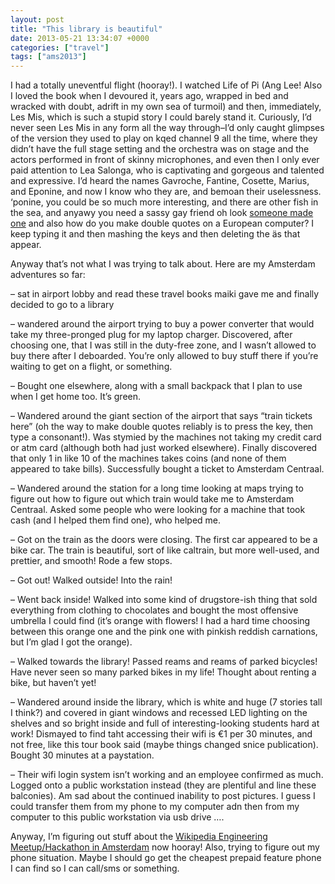 ```yaml
---
layout: post
title: "This library is beautiful"
date: 2013-05-21 13:34:07 +0000
categories: ["travel"]
tags: ["ams2013"]
---
```


I had a totally uneventful flight (hooray!). I watched Life of Pi (Ang Lee! Also I loved the book when I devoured it, years ago, wrapped in bed and wracked with doubt, adrift in my own sea of turmoil) and then, immediately, Les Mis, which is such a stupid story I could barely stand it. Curiously, I’d never seen Les Mis in any form all the way through–I’d only caught glimpses of the version they used to play on kqed channel 9 all the time, where they didn’t have the full stage setting and the orchestra was on stage and the actors performed in front of skinny microphones, and even then I only ever paid attention to Lea Salonga, who is captivating and gorgeous and talented and expressive. I’d heard the names Gavroche, Fantine, Cosette, Marius, and Eponine, and now I know who they are, and bemoan their uselessness. ‘ponine, you could be so much more interesting, and there are other fish in the sea, and anyawy you need a sassy gay friend oh look [someone made one](http://www.youtube.com/watch?v=60lfMiWzSr8) and also how do you make double quotes on a European computer? I keep typing it and then mashing the keys and then deleting the äs that appear.

Anyway that’s not what I was trying to talk about. Here are my Amsterdam adventures so far:

– sat in airport lobby and read these travel books maiki gave me and finally decided to go to a library

– wandered around the airport trying to buy a power converter that would take my three-pronged plug for my laptop charger. Discovered, after choosing one, that I was still in the duty-free zone, and I wasn’t allowed to buy there after I deboarded. You’re only allowed to buy stuff there if you’re waiting to get on a flight, or something.

– Bought one elsewhere, along with a small backpack that I plan to use when I get home too. It’s green.

– Wandered around the giant section of the airport that says “train tickets here” (oh the way to make double quotes reliably is to press the key, then type a consonant!). Was stymied by the machines not taking my credit card or atm card (although both had just worked elsewhere). Finally discovered that only 1 in like 10 of the machines takes coins (and none of them appeared to take bills). Successfully bought a ticket to Amsterdam Centraal.

– Wandered around the station for a long time looking at maps trying to figure out how to figure out which train would take me to Amsterdam Centraal. Asked some people who were looking for a machine that took cash (and I helped them find one), who helped me.

– Got on the train as the doors were closing. The first car appeared to be a bike car. The train is beautiful, sort of like caltrain, but more well-used, and prettier, and smooth! Rode a few stops.

– Got out! Walked outside! Into the rain!

– Went back inside! Walked into some kind of drugstore-ish thing that sold everything from clothing to chocolates and bought the most offensive umbrella I could find (it’s orange with flowers! I had a hard time choosing between this orange one and the pink one with pinkish reddish carnations, but I’m glad I got the orange).

– Walked towards the library! Passed reams and reams of parked bicycles! Have never seen so many parked bikes in my life! Thought about renting a bike, but haven’t yet!

– Wandered around inside the library, which is white and huge (7 stories tall I think?) and covered in giant windows and recessed LED lighting on the shelves and so bright inside and full of interesting-looking students hard at work! Dismayed to find taht accessing their wifi is €1 per 30 minutes, and not free, like this tour book said (maybe things changed snice publication). Bought 30 minutes at a paystation.

– Their wifi login system isn’t working and an employee confirmed as much. Logged onto a public workstation instead (they are plentiful and line these balconies). Am sad about the continued inability to post pictures. I guess I could transfer them from my phone to my computer adn then from my computer to this public workstation via usb drive …. 

Anyway, I’m figuring out stuff about the [Wikipedia Engineering Meetup/Hackathon in Amsterdam](http://www.mediawiki.org/wiki/Amsterdam_Hackathon_2013) now hooray! Also, trying to figure out my phone situation. Maybe I should go get the cheapest prepaid feature phone I can find so I can call/sms or something.